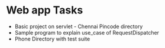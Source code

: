 # Web app Tasks 

  * Basic project on servlet - Chennai Pincode directory
  * Sample program to explain use_case of RequestDispatcher
  * Phone Directory with test suite 


